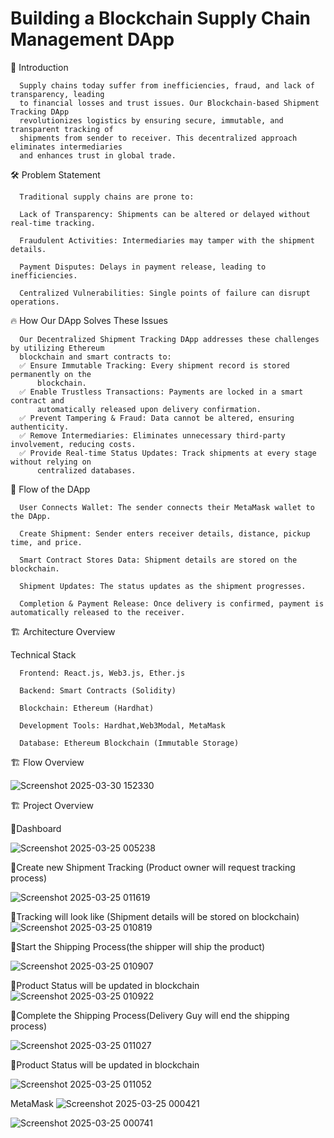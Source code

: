 # Building a Blockchain Supply Chain Management DApp

🚀 Introduction

      Supply chains today suffer from inefficiencies, fraud, and lack of transparency, leading 
      to financial losses and trust issues. Our Blockchain-based Shipment Tracking DApp 
      revolutionizes logistics by ensuring secure, immutable, and transparent tracking of 
      shipments from sender to receiver. This decentralized approach eliminates intermediaries 
      and enhances trust in global trade.

🛠️ Problem Statement

      Traditional supply chains are prone to:
      
      Lack of Transparency: Shipments can be altered or delayed without real-time tracking.
      
      Fraudulent Activities: Intermediaries may tamper with the shipment details.
      
      Payment Disputes: Delays in payment release, leading to inefficiencies.
      
      Centralized Vulnerabilities: Single points of failure can disrupt operations.

🔥 How Our DApp Solves These Issues

      Our Decentralized Shipment Tracking DApp addresses these challenges by utilizing Ethereum 
      blockchain and smart contracts to:
      ✅ Ensure Immutable Tracking: Every shipment record is stored permanently on the 
          blockchain.
      ✅ Enable Trustless Transactions: Payments are locked in a smart contract and 
          automatically released upon delivery confirmation.
      ✅ Prevent Tampering & Fraud: Data cannot be altered, ensuring authenticity.
      ✅ Remove Intermediaries: Eliminates unnecessary third-party involvement, reducing costs.
      ✅ Provide Real-time Status Updates: Track shipments at every stage without relying on 
          centralized databases.

📜 Flow of the DApp

      User Connects Wallet: The sender connects their MetaMask wallet to the DApp.
      
      Create Shipment: Sender enters receiver details, distance, pickup time, and price.
      
      Smart Contract Stores Data: Shipment details are stored on the blockchain.
      
      Shipment Updates: The status updates as the shipment progresses.
      
      Completion & Payment Release: Once delivery is confirmed, payment is automatically released to the receiver.

🏗️ Architecture Overview

Technical Stack

      Frontend: React.js, Web3.js, Ether.js
      
      Backend: Smart Contracts (Solidity)
      
      Blockchain: Ethereum (Hardhat)
      
      Development Tools: Hardhat,Web3Modal, MetaMask
      
      Database: Ethereum Blockchain (Immutable Storage)

      

🏗️ Flow Overview


![Screenshot 2025-03-30 152330](https://github.com/user-attachments/assets/633bc10a-9f9e-4b7b-a837-849ce7d0bf5d)



🏗️ Project Overview

📜Dashboard


![Screenshot 2025-03-25 005238](https://github.com/user-attachments/assets/8bcbe37e-9af5-4f4c-aa13-b3bd3433e082)



📜Create new Shipment Tracking (Product owner will request tracking process)



![Screenshot 2025-03-25 011619](https://github.com/user-attachments/assets/a589151f-d130-49d4-8142-9af61064c874)


📜Tracking will look like (Shipment details will be stored on blockchain)
![Screenshot 2025-03-25 010819](https://github.com/user-attachments/assets/c62bda22-a6bd-4512-9121-965ce48f6969)





📜Start the Shipping Process(the shipper will ship the product)

![Screenshot 2025-03-25 010907](https://github.com/user-attachments/assets/d9f5d1bb-936b-4cc3-82f8-b1d130552384)



📜Product Status will be updated in blockchain
![Screenshot 2025-03-25 010922](https://github.com/user-attachments/assets/90b79731-a023-4a10-bdaf-078a2f2c2675)


📜Complete the Shipping Process(Delivery Guy will end the shipping process)

![Screenshot 2025-03-25 011027](https://github.com/user-attachments/assets/dba18400-03c1-4002-99ce-defa10fdea6a)

📜Product Status will be updated in blockchain

![Screenshot 2025-03-25 011052](https://github.com/user-attachments/assets/9a48fea6-cd2f-4f5e-a59c-abb21d887ad1)


MetaMask
![Screenshot 2025-03-25 000421](https://github.com/user-attachments/assets/55990f62-8d90-462a-9cab-5e6f1a4d3e3a)

![Screenshot 2025-03-25 000741](https://github.com/user-attachments/assets/d9985233-3994-4f6c-9968-dbf3d68e54ad)




      


